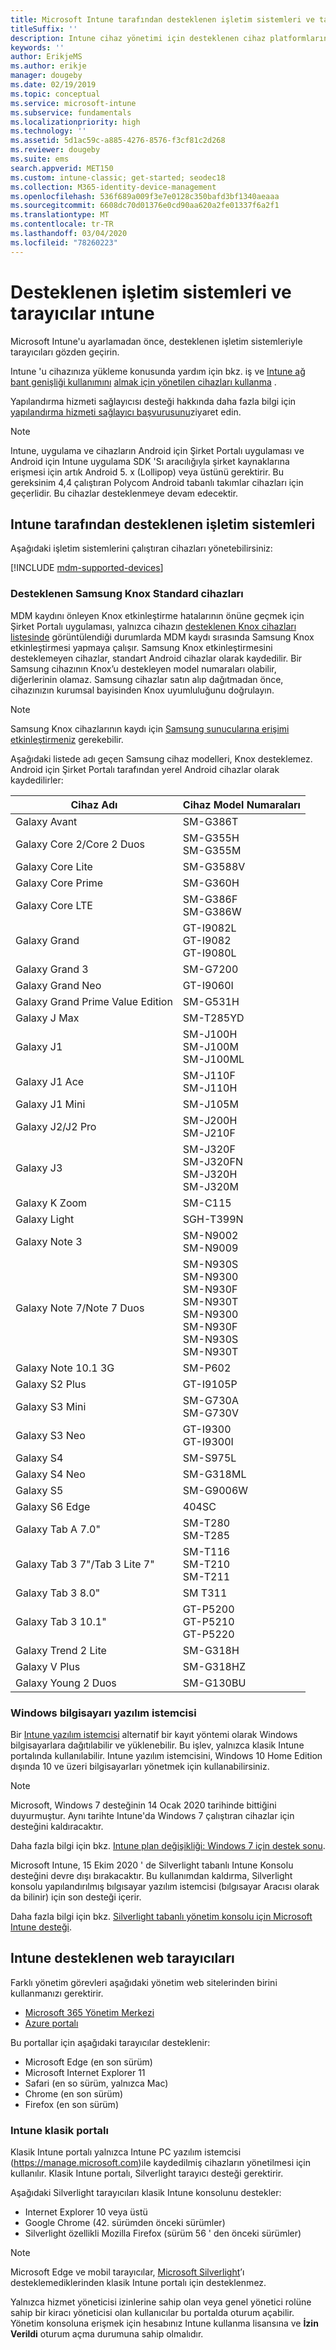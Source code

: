 ```yaml
---
title: Microsoft Intune tarafından desteklenen işletim sistemleri ve tarayıcılar
titleSuffix: ''
description: Intune cihaz yönetimi için desteklenen cihaz platformlarını ve tarayıcıları listeler
keywords: ''
author: ErikjeMS
ms.author: erikje
manager: dougeby
ms.date: 02/19/2019
ms.topic: conceptual
ms.service: microsoft-intune
ms.subservice: fundamentals
ms.localizationpriority: high
ms.technology: ''
ms.assetid: 5d1ac59c-a885-4276-8576-f3cf81c2d268
ms.reviewer: dougeby
ms.suite: ems
search.appverid: MET150
ms.custom: intune-classic; get-started; seodec18
ms.collection: M365-identity-device-management
ms.openlocfilehash: 536f689a009f3e7e0128c350bafd3bf1340aeaaa
ms.sourcegitcommit: 6608dc70d01376e0cd90aa620a2fe01337f6a2f1
ms.translationtype: MT
ms.contentlocale: tr-TR
ms.lasthandoff: 03/04/2020
ms.locfileid: "78260223"
---
```

# <a name="supported-operating-systems-and-browsers-in-intune"></a>Desteklenen işletim sistemleri ve tarayıcılar ıntune

Microsoft Intune'u ayarlamadan önce, desteklenen işletim sistemleriyle tarayıcıları gözden geçirin.

Intune 'u cihazınıza yükleme konusunda yardım için bkz. iş ve [Intune ağ bant genişliği kullanımını](network-bandwidth-use.md) [almak için yönetilen cihazları kullanma](https://docs.microsoft.com/intune-user-help/company-portal-frequently-asked-questions) .

Yapılandırma hizmeti sağlayıcısı desteği hakkında daha fazla bilgi için [yapılandırma hizmeti sağlayıcı başvurusunu](https://docs.microsoft.com/windows/client-management/mdm/configuration-service-provider-reference)ziyaret edin.

> [!NOTE]
> Intune, uygulama ve cihazların Android için Şirket Portalı uygulaması ve Android için Intune uygulama SDK 'Sı aracılığıyla şirket kaynaklarına erişmesi için artık Android 5. x (Lollipop) veya üstünü gerektirir. Bu gereksinim 4,4 çalıştıran Polycom Android tabanlı takımlar cihazları için geçerlidir. Bu cihazlar desteklenmeye devam edecektir. 

## <a name="intune-supported-operating-systems"></a>Intune tarafından desteklenen işletim sistemleri

Aşağıdaki işletim sistemlerini çalıştıran cihazları yönetebilirsiniz:

[!INCLUDE [mdm-supported-devices](../includes/mdm-supported-devices.md)]

### <a name="supported-samsung-knox-standard-devices"></a>Desteklenen Samsung Knox Standard cihazları

MDM kaydını önleyen Knox etkinleştirme hatalarının önüne geçmek için Şirket Portalı uygulaması, yalnızca cihazın [desteklenen Knox cihazları listesinde](https://www.samsungknox.com/knox-supported-devices/knox-workspace) görüntülendiği durumlarda MDM kaydı sırasında Samsung Knox etkinleştirmesi yapmaya çalışır. Samsung Knox etkinleştirmesini desteklemeyen cihazlar, standart Android cihazlar olarak kaydedilir. Bir Samsung cihazının Knox’u destekleyen model numaraları olabilir, diğerlerinin olamaz. Samsung cihazlar satın alıp dağıtmadan önce, cihazınızın kurumsal bayisinden Knox uyumluluğunu doğrulayın.

> [!NOTE]
> Samsung Knox cihazlarının kaydı için [Samsung sunucularına erişimi etkinleştirmeniz](https://support.samsungknox.com/hc/articles/115013833108-Our-corporate-devices-are-behind-a-firewall-How-do-I-enable-Knox-Workspace-devices-to-contact-Samsung-servers) gerekebilir.

Aşağıdaki listede adı geçen Samsung cihaz modelleri, Knox desteklemez. Android için Şirket Portalı tarafından yerel Android cihazlar olarak kaydedilirler:

| **Cihaz Adı** | **Cihaz Model Numaraları** |
| --- | --- |
| Galaxy Avant | SM-G386T |
| Galaxy Core 2/Core 2 Duos | SM-G355H<br>SM-G355M |
| Galaxy Core Lite | SM-G3588V |
| Galaxy Core Prime | SM-G360H |
| Galaxy Core LTE | SM-G386F<br>SM-G386W |
| Galaxy Grand | GT-I9082L<br>GT-I9082<br>GT-I9080L |
| Galaxy Grand 3 | SM-G7200 |
| Galaxy Grand Neo | GT-I9060I |
| Galaxy Grand Prime Value Edition | SM-G531H |
| Galaxy J Max | SM-T285YD |
| Galaxy J1 | SM-J100H<br>SM-J100M<br>SM-J100ML |
| Galaxy J1 Ace | SM-J110F<br>SM-J110H |
| Galaxy J1 Mini | SM-J105M |
| Galaxy J2/J2 Pro | SM-J200H<br>SM-J210F |
| Galaxy J3 | SM-J320F<br>SM-J320FN<br>SM-J320H<br>SM-J320M |
| Galaxy K Zoom | SM-C115 |
| Galaxy Light | SGH-T399N |
| Galaxy Note 3 | SM-N9002<br>SM-N9009 |
| Galaxy Note 7/Note 7 Duos | SM-N930S<br>SM-N9300<br>SM-N930F<br>SM-N930T<br>SM-N9300<br>SM-N930F<br>SM-N930S<br>SM-N930T |
| Galaxy Note 10.1 3G | SM-P602 |
| Galaxy S2 Plus | GT-I9105P |
| Galaxy S3 Mini | SM-G730A<br>SM-G730V |
| Galaxy S3 Neo | GT-I9300<br>GT-I9300I |
| Galaxy S4 | SM-S975L |
| Galaxy S4 Neo | SM-G318ML |
| Galaxy S5 | SM-G9006W |
| Galaxy S6 Edge | 404SC |
| Galaxy Tab A 7.0&quot; | SM-T280<br>SM-T285 |
| Galaxy Tab 3 7&quot;/Tab 3 Lite 7&quot; | SM-T116<br>SM-T210<br>SM-T211 |
| Galaxy Tab 3 8.0&quot; | SM T311 |
| Galaxy Tab 3 10.1&quot; | GT-P5200<br>GT-P5210<br>GT-P5220 |
| Galaxy Trend 2 Lite | SM-G318H |
| Galaxy V Plus | SM-G318HZ |
| Galaxy Young 2 Duos | SM-G130BU |

### <a name="windows-pc-software-client"></a>Windows bilgisayarı yazılım istemcisi

Bir [Intune yazılım istemcisi](manage-windows-pcs-with-microsoft-intune.md) alternatif bir kayıt yöntemi olarak Windows bilgisayarlara dağıtılabilir ve yüklenebilir. Bu işlev, yalnızca klasik Intune portalında kullanılabilir. Intune yazılım istemcisini, Windows 10 Home Edition dışında 10 ve üzeri bilgisayarları yönetmek için kullanabilirsiniz.

> [!Note]
> Microsoft, Windows 7 desteğinin 14 Ocak 2020 tarihinde bittiğini duyurmuştur. Aynı tarihte Intune'da Windows 7 çalıştıran cihazlar için desteğini kaldıracaktır.
>
> Daha fazla bilgi için bkz. [Intune plan değişikliği: Windows 7 için destek sonu](https://docs.microsoft.com/intune/fundamentals/whats-new#windows-7-ends-extended-support-).
>
> Microsoft Intune, 15 Ekim 2020 ' de Silverlight tabanlı Intune Konsolu desteğini devre dışı bırakacaktır. Bu kullanımdan kaldırma, Silverlight konsolu yapılandırılmış bılgısayar yazılım istemcisi (bılgısayar Aracısı olarak da bilinir) için son desteği içerir.
>
> Daha fazla bilgi için bkz. [Silverlight tabanlı yönetim konsolu için Microsoft Intune desteği](https://techcommunity.microsoft.com/t5/Intune-Customer-Success/Take-Action-Microsoft-Intune-ending-support-for-the-Silverlight/ba-p/916249).

<!--  ### Exchange ActiveSync management

You can manage [Exchange ActiveSync devices](../enrollment/device-enrollment.md#mobile-device-management-with-exchange-activesync-and-intune) from the Intune console. This option provides a limited set of management capabilities when compared to the other methods. See [Capabilities of built-in Mobile Device Management in Office 365](https://support.office.com/article/Capabilities-of-built-in-Mobile-Device-Management-for-Office-365-a1da44e5-7475-4992-be91-9ccec25905b0) for a list of supported devices.  -->

## <a name="intune-supported-web-browsers"></a>Intune desteklenen web tarayıcıları

Farklı yönetim görevleri aşağıdaki yönetim web sitelerinden birini kullanmanızı gerektirir.

- [Microsoft 365 Yönetim Merkezi](https://go.microsoft.com/fwlink/p/?LinkId=698854)
- [Azure portalı](https://portal.azure.com/)

Bu portallar için aşağıdaki tarayıcılar desteklenir:

- Microsoft Edge (en son sürüm)
- Microsoft Internet Explorer 11
- Safari (en so sürüm, yalnızca Mac)
- Chrome (en son sürüm)
- Firefox (en son sürüm)

### <a name="intune-classic-portal"></a>Intune klasik portalı

Klasik Intune portalı yalnızca Intune PC yazılım istemcisi (https://manage.microsoft.com)ile kaydedilmiş cihazların yönetilmesi için kullanılır. Klasik Intune portalı, Silverlight tarayıcı desteği gerektirir.

Aşağıdaki Silverlight tarayıcıları klasik Intune konsolunu destekler:

- Internet Explorer 10 veya üstü
- Google Chrome (42. sürümden önceki sürümler)
- Silverlight özellikli Mozilla Firefox (sürüm 56 ' den önceki sürümler)

> [!Note]
> Microsoft Edge ve mobil tarayıcılar, [Microsoft Silverlight](https://msdn.microsoft.com/library/cc838158(v=vs.95).aspx)’ı desteklemediklerinden klasik Intune portalı için desteklenmez.

Yalnızca hizmet yöneticisi izinlerine sahip olan veya genel yönetici rolüne sahip bir kiracı yöneticisi olan kullanıcılar bu portalda oturum açabilir. Yönetim konsoluna erişmek için hesabınız Intune kullanma lisansına ve **İzin Verildi** oturum açma durumuna sahip olmalıdır.
